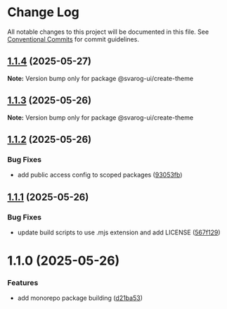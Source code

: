 # Change Log

All notable changes to this project will be documented in this file.
See [Conventional Commits](https://conventionalcommits.org) for commit guidelines.

## [1.1.4](https://github.com/baaaaaaaaasowenyaaaaaaamamabeatsebaaah/svarog/compare/@svarog-ui/create-theme@1.1.3...@svarog-ui/create-theme@1.1.4) (2025-05-27)

**Note:** Version bump only for package @svarog-ui/create-theme

## [1.1.3](https://github.com/baaaaaaaaasowenyaaaaaaamamabeatsebaaah/svarog/compare/@svarog-ui/create-theme@1.1.2...@svarog-ui/create-theme@1.1.3) (2025-05-26)

**Note:** Version bump only for package @svarog-ui/create-theme

## [1.1.2](https://github.com/baaaaaaaaasowenyaaaaaaamamabeatsebaaah/svarog/compare/@svarog-ui/create-theme@1.1.1...@svarog-ui/create-theme@1.1.2) (2025-05-26)

### Bug Fixes

- add public access config to scoped packages ([93053fb](https://github.com/baaaaaaaaasowenyaaaaaaamamabeatsebaaah/svarog/commit/93053fb8f7ab6f97728609c5551e2f2cf84dbc6c))

## [1.1.1](https://github.com/baaaaaaaaasowenyaaaaaaamamabeatsebaaah/svarog/compare/@svarog-ui/create-theme@1.1.0...@svarog-ui/create-theme@1.1.1) (2025-05-26)

### Bug Fixes

- update build scripts to use .mjs extension and add LICENSE ([567f129](https://github.com/baaaaaaaaasowenyaaaaaaamamabeatsebaaah/svarog/commit/567f129c9f2c8f722ec578d0a76d8736531368d3))

# 1.1.0 (2025-05-26)

### Features

- add monorepo package building ([d21ba53](https://github.com/baaaaaaaaasowenyaaaaaaamamabeatsebaaah/svarog/commit/d21ba53e2f6b82eed3c048658966cf3b3033fb10))
